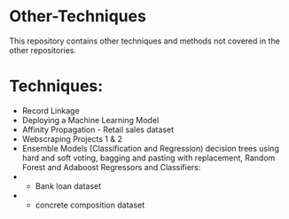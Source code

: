 # Other-Techniques
This repository contains other techniques and methods not covered in the other repositories.

# Techniques:
* Record Linkage
* Deploying a Machine Learning Model
* Affinity Propagation - Retail sales dataset
* Webscraping Projects 1 & 2
* Ensemble Models (Classification and Regression) decision trees using hard and soft voting, bagging and pasting with replacement, Random Forest and Adaboost Regressors and Classifiers:
* - Bank loan dataset
* - concrete composition dataset

